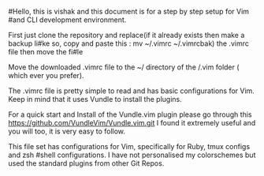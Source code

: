#Hello, this is vishak and this document is for a step by step setup for Vim 
#and CLI development environment.

First just clone the repository and replace(if it already exists then make a backup li#ke so, copy and paste this : mv ~/.vimrc ~/.vimrcbak) the .vimrc file then move the fi#le

Move the downloaded .vimrc file to the ~/ directory of the /.vim folder ( which ever you prefer).

The .vimrc file is pretty simple to read and has basic configurations for Vim. 
Keep in mind that it uses Vundle to install the plugins. 

 For a quick start and Install of the Vundle.vim plugin please go through this 
 https://github.com/VundleVim/Vundle.vim.git 
 I found it extremely useful and you will too, it is very easy to follow.

This file set has configurations for Vim, specifically for Ruby, tmux configs and zsh #shell configurations. I have not personalised my colorschemes but used the standard
plugins from other Git Repos.


